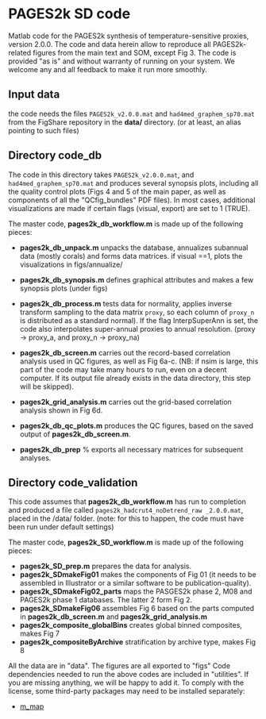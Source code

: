 
# PAGES2k SD code
Matlab code for the PAGES2k synthesis of temperature-sensitive proxies, version 2.0.0.
The code and data herein allow to reproduce all PAGES2k-related figures from the main text and SOM, except Fig 3.
The code is provided "as is" and without warranty of running on your system. We welcome any and all feedback to make it run more smoothly.

## Input data
the code needs the files `PAGES2k_v2.0.0.mat` and `had4med_graphem_sp70.mat` from the FigShare repository in the **data/** directory. (or at least, an alias pointing to such files)

## Directory code_db

The code in this directory takes  `PAGES2k_v2.0.0.mat`, and `had4med_graphem_sp70.mat` and produces several synopsis plots, including all the quality control plots (Figs 4 and 5 of the main paper, as well as components of all the "QCfig_bundles" PDF files).
In most cases, additional visualizations are made if certain flags (visual, export) are set to 1 (TRUE).

The master code, **pages2k_db_workflow.m** is made up of the following pieces:

- **pages2k_db_unpack.m** unpacks the database, annualizes subannual data (mostly corals) and forms data matrices. if visual ==1, plots the visualizations in figs/annualize/

- **pages2k_db_synopsis.m** defines graphical attributes and makes a few synopsis plots (under figs)

- **pages2k_db_process.m** tests data for normality, applies inverse transform sampling to the data matrix `proxy`, so each column of `proxy_n` is distributed as a standard normal). If the flag InterpSuperAnn is set, the code also interpolates super-annual proxies to annual resolution. (proxy -> proxy_a, and proxy_n -> proxy_na)

- **pages2k_db_screen.m** carries out the record-based correlation analysis used in QC figures, as well as Fig 6a-c.
(NB: if nsim is large, this part of the code may take many hours to run, even on a decent computer. If its output file already exists in the data directory, this step will be skipped).

- **pages2k_grid_analysis.m** carries out the grid-based correlation analysis shown in Fig 6d.

- **pages2k_db_qc_plots.m** produces the QC figures, based on the saved output of **pages2k_db_screen.m**.

- **pages2k_db_prep** % exports all necessary matrices for subsequent analyses.


## Directory code_validation
This code assumes that **pages2k_db_workflow.m** has run to completion and produced a file called `pages2k_hadcrut4_noDetrend_raw _2.0.0.mat`, placed in the /data/ folder. (note: for this to happen, the code must have been run under default settings)

The master code, **pages2k_SD_workflow.m** is made up of the following pieces:

- **pages2k_SD_prep.m** prepares the data for analysis.
- **pages2k_SDmakeFig01** makes the components of Fig 01 (it needs to be assembled in Illustrator or a similar software to be publication-quality).
- **pages2k_SDmakeFig02_parts** maps the PASGES2k phase 2, M08 and PAGES2k phase 1 databases. The latter 2 form Fig 2.
- **pages2k_SDmakeFig06** assembles Fig 6 based on the parts computed in **pages2k_db_screen.m** and **pages2k_grid_analysis.m**
- **pages2k_composite_globalBins** creates global binned composites, makes Fig 7
- **pages2k_compositeByArchive**  stratification by archive type, makes Fig 8

All the data are in "data". The figures are all exported to "figs"
Code dependencies needed to run the above codes are included in "utilities". If you are missing anything, we will be happy to add it. To comply with the license, some third-party packages may need to be installed separately:

- [m_map](http://www.eos.ubc.ca/~rich/map.html)
